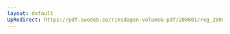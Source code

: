 ```yaml
---
layout: default
UpRedirect: https://pdf.swedeb.se/riksdagen-volumeG-pdf/200001/reg_200001/reg_200001_0007.pdf
---
```

